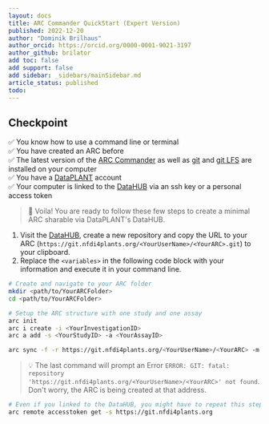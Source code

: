 ```yaml
---
layout: docs
title: ARC Commander QuickStart (Expert Version)
published: 2022-12-20
author: "Dominik Brilhaus"
author_orcid: https://orcid.org/0000-0001-9021-3197
author_github: brilator
add toc: false
add support: false
add sidebar: _sidebars/mainSidebar.md
article_status: published
todo:
---
```


## Checkpoint

:white_check_mark: You know how to use a command line or terminal  
:white_check_mark: You have created an ARC before  
:white_check_mark: The latest version of the [ARC Commander](https://github.com/nfdi4plants/arcCommander/releases) as well as [git](https://git-scm.com/downloads) and [git LFS](https://git-lfs.github.com/) are installed on your computer  
:white_check_mark: You have a [DataPLANT](https://register.nfdi4plants.org) account  
:white_check_mark: Your computer is linked to the [DataHUB](https://git.nfdi4plants.org) via an ssh key or a personal access token  

> :rocket: Voila! You are ready to follow these few steps to create a minimal ARC sharable via DataPLANT's DataHUB.

1. Visit the [DataHUB](https://git.nfdi4plants.org), create a new repository and copy the URL to your ARC (`https://git.nfdi4plants.org/<YourUserName>/<YourARC>.git`) to your clipboard.
2. Replace the `<variables>` in the following code block with your information and execute it in your command line.

```bash
# Create and navigate to your ARC folder
mkdir <path/to/YourARCFolder>
cd <path/to/YourARCFolder>

# Setup the ARC structure with one study and one assay
arc init
arc i create -i <YourInvestigationID>
arc a add -s <YourStudyID> -a <YourAssayID>

arc sync -f -r https://git.nfdi4plants.org/<YourUserName>/<YourARC> -m "initialize ARC structure"
```

> 💡 The last command will prompt an Error `ERROR: GIT: fatal: repository 'https://git.nfdi4plants.org/<YourUserName>/<YourARC>' not found`. Don't worry, the ARC is being created at that address. 

```bash
# Even if you linked to the DataHUB, you might have to repeat this step before syncing
arc remote accesstoken get -s https://git.nfdi4plants.org
```
